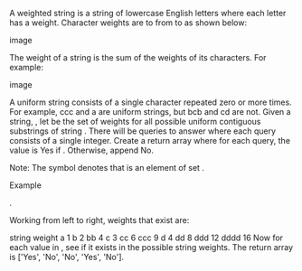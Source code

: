 A weighted string is a string of lowercase English letters where each letter has a weight. Character weights are to from to as shown below:

image

The weight of a string is the sum of the weights of its characters. For example:

image

A uniform string consists of a single character repeated zero or more times. For example, ccc and a are uniform strings, but bcb and cd are not.
Given a string, , let be the set of weights for all possible uniform contiguous substrings of string . There will be queries to answer where each query consists of a single integer. Create a return array where for each query, the value is Yes if . Otherwise, append No.

Note: The symbol denotes that is an element of set .

Example

.

Working from left to right, weights that exist are:

string weight
a 1
b 2
bb 4
c 3
cc 6
ccc 9
d 4
dd 8
ddd 12
dddd 16
Now for each value in , see if it exists in the possible string weights. The return array is ['Yes', 'No', 'No', 'Yes', 'No'].
